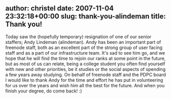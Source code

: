 author: christel
date: 2007-11-04 23:32:18+00:00
slug: thank-you-alindeman
title: Thank you!
---

Today saw the (hopefully temporary) resignation of one of our senior staffers; Andy Lindeman (alindeman). Andy has been an important part of freenode staff, both as an excellent part of the strong group of user facing staff and as a part of our infrastructure team. It's sad to see him go, and we hope that he will find the time to rejoin our ranks at some point in the future, but as most of us can relate, being a college student you often find yourself with new and other priorities, be it studies or the social aspects of spending a few years away studying.
On behalf of freenode staff and the PDPC board I would like to thank Andy for the time and effort he has put in volunteering for us over the years and wish him all the best for the future. And when you finish your degree, do come back! :)
